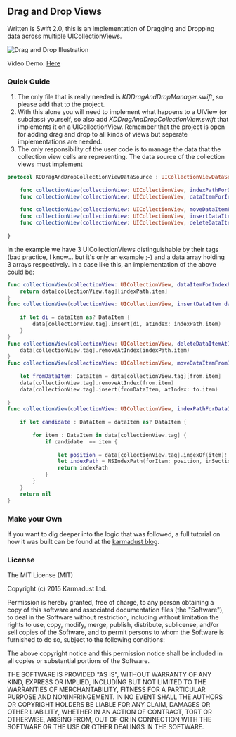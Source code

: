 ## Drag and Drop Views 

Written is Swift 2.0, this is an implementation of Dragging and Dropping data across multiple UICollectionViews. 

![Drag and Drop Illustration](http://s27.postimg.org/geseg5j03/image.png "Drag and Drop")

Video Demo: [Here](https://d2p1e9awn3tn6.cloudfront.net/mJEJDs5J9X.mp4)

### Quick Guide

1. The only file that is really needed is *KDDragAndDropManager.swift*, so please add that to the project.
2. With this alone you will need to implement what happens to a UIView (or subclass) yourself, so also add *KDDragAndDropCollectionView.swift* that implements it on a UICollectionView. Remember that the project is open for adding drag and drop to all kinds of views but seperate implementations are needed. 
3. The only responsibility of the user code is to manage the data that the collection view cells are representing.  The data source of the collection views must implement 

```Swift
protocol KDDragAndDropCollectionViewDataSource : UICollectionViewDataSource {
    
    func collectionView(collectionView: UICollectionView, indexPathForDataItem dataItem: AnyObject) -> NSIndexPath?
    func collectionView(collectionView: UICollectionView, dataItemForIndexPath indexPath: NSIndexPath) -> AnyObject
    
    func collectionView(collectionView: UICollectionView, moveDataItemFromIndexPath from: NSIndexPath, toIndexPath to : NSIndexPath) -> Void
    func collectionView(collectionView: UICollectionView, insertDataItem dataItem : AnyObject, atIndexPath indexPath: NSIndexPath) -> Void
    func collectionView(collectionView: UICollectionView, deleteDataItemAtIndexPath indexPath: NSIndexPath) -> Void
    
}
```

In the example we have 3 UICollectionViews distinguishable by their tags (bad practice, I know... but it's only an example ;-) and a data array holding 3 arrays respectively. In a case like this, an implementation of the above could be:

```Swift
func collectionView(collectionView: UICollectionView, dataItemForIndexPath indexPath: NSIndexPath) -> AnyObject {
    return data[collectionView.tag][indexPath.item]
}
func collectionView(collectionView: UICollectionView, insertDataItem dataItem : AnyObject, atIndexPath indexPath: NSIndexPath) -> Void {
    
    if let di = dataItem as? DataItem {
        data[collectionView.tag].insert(di, atIndex: indexPath.item)
    }
}
func collectionView(collectionView: UICollectionView, deleteDataItemAtIndexPath indexPath : NSIndexPath) -> Void {
    data[collectionView.tag].removeAtIndex(indexPath.item)
}
func collectionView(collectionView: UICollectionView, moveDataItemFromIndexPath from: NSIndexPath, toIndexPath to : NSIndexPath) -> Void {
    
    let fromDataItem: DataItem = data[collectionView.tag][from.item]
    data[collectionView.tag].removeAtIndex(from.item)
    data[collectionView.tag].insert(fromDataItem, atIndex: to.item)
    
}
func collectionView(collectionView: UICollectionView, indexPathForDataItem dataItem: AnyObject) -> NSIndexPath? {
        
    if let candidate : DataItem = dataItem as? DataItem {
        
        for item : DataItem in data[collectionView.tag] {
            if candidate  == item {
                
                let position = data[collectionView.tag].indexOf(item)! // ! if we are inside the condition we are guaranteed a position
                let indexPath = NSIndexPath(forItem: position, inSection: 0)
                return indexPath
            }
        }
    }
    return nil
}
```

### Make your Own 

If you want to dig deeper into the logic that was followed, a full tutorial on how it was built can be found at the [karmadust blog](http://karmadust.com/drag-and-drop-between-uicollectionviews/).

### License 

The MIT License (MIT)

Copyright (c) 2015 Karmadust Ltd.

Permission is hereby granted, free of charge, to any person obtaining a copy of this software and associated documentation files (the "Software"), to deal in the Software without restriction, including without limitation the rights to use, copy, modify, merge, publish, distribute, sublicense, and/or sell copies of the Software, and to permit persons to whom the Software is furnished to do so, subject to the following conditions:

The above copyright notice and this permission notice shall be included in all copies or substantial portions of the Software.

THE SOFTWARE IS PROVIDED "AS IS", WITHOUT WARRANTY OF ANY KIND, EXPRESS OR IMPLIED, INCLUDING BUT NOT LIMITED TO THE WARRANTIES OF MERCHANTABILITY, FITNESS FOR A PARTICULAR PURPOSE AND NONINFRINGEMENT. IN NO EVENT SHALL THE AUTHORS OR COPYRIGHT HOLDERS BE LIABLE FOR ANY CLAIM, DAMAGES OR OTHER LIABILITY, WHETHER IN AN ACTION OF CONTRACT, TORT OR OTHERWISE, ARISING FROM, OUT OF OR IN CONNECTION WITH THE SOFTWARE OR THE USE OR OTHER DEALINGS IN THE SOFTWARE.
